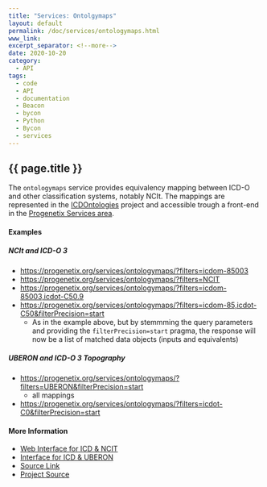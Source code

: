 ```yaml
---
title: "Services: Ontolgymaps"
layout: default
permalink: /doc/services/ontologymaps.html
www_link: 
excerpt_separator: <!--more-->
date: 2020-10-20
category:
  - API
tags:
  - code
  - API
  - documentation
  - Beacon
  - bycon
  - Python
  - Bycon
  - services
---
```


## {{ page.title }}

The `ontologymaps` service provides equivalency mapping between ICD-O and other
classification systems, notably NCIt. The mappings are represented in the [ICDOntologies](https://github.com/progenetix/ICDOntologies) project and accessible trough a front-end in the [Progenetix Services area](https://progenetix.org/service-collection/ontologymaps).

<!--more-->

#### Examples

##### NCIt and ICD-O 3

* <https://progenetix.org/services/ontologymaps/?filters=icdom-85003>
* <https://progenetix.org/services/ontologymaps/?filters=NCIT>
* <https://progenetix.org/services/ontologymaps/?filters=icdom-85003,icdot-C50.9>
* <https://progenetix.org/services/ontologymaps/?filters=icdom-85,icdot-C50&filterPrecision=start>
  - As in the example above, but by stemmming the query parameters and providing the `filterPrecision=start` pragma, the response will now be a list of matched data objects (inputs and equivalents)
  
##### UBERON and ICD-O 3 Topography

* <https://progenetix.org/services/ontologymaps/?filters=UBERON&filterPrecision=start>
  - all mappings
* <https://progenetix.org/services/ontologymaps/?filters=icdot-C0&filterPrecision=start>

#### More Information

* [Web Interface for ICD & NCIT](https://progenetix.org/service-collection/ontologymaps)
* [Interface for ICD & UBERON](https://progenetix.org/service-collection/uberonmaps)
* [Source Link](https://github.com/progenetix/bycon/blob/master/services/ontologymaps.py)
* [Project Source](https://github.com/progenetix/bycon)
